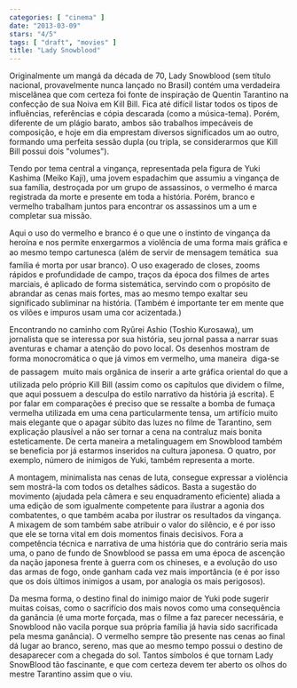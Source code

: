 ```yaml
---
categories: [ "cinema" ]
date: "2013-03-09"
stars: "4/5"
tags: [ "draft", "movies" ]
title: "Lady Snowblood"
---
```

Originalmente um mangá da década de 70, Lady Snowblood (sem título
nacional, provavelmente nunca lançado no Brasil) contém uma verdadeira
miscelânea que com certeza foi fonte de inspiração de Quentin
Tarantino na confecção de sua Noiva em Kill Bill. Fica até difícil
listar todos os tipos de influências, referências e cópia descarada
(como a música-tema). Porém, diferente de um plágio barato, ambos
são trabalhos impecáveis de composição, e hoje em dia emprestam
diversos significados um ao outro, formando uma perfeita sessão dupla
(ou tripla, se considerarmos que Kill Bill possui dois "volumes").

Tendo por tema central a vingança, representada pela figura de Yuki
Kashima (Meiko Kaji), uma jovem espadachim que assumiu a vingança
de sua família, destroçada por um grupo de assassinos, o vermelho
é marca registrada da morte e presente em toda a história. Porém,
branco e vermelho trabalham juntos para encontrar os assassinos um a um
e completar sua missão.

Aqui o uso do vermelho e branco é o que une o instinto de vingança
da heroína e nos permite enxergarmos a violência de uma forma mais
gráfica e ao mesmo tempo cartunesca (além de servir de mensagem
temática  sua família é morta por usar branco). O uso exagerado de
closes, zooms rápidos e profundidade de campo, traços da época dos
filmes de artes marciais, é aplicado de forma sistemática, servindo
com o propósito de abrandar as cenas mais fortes, mas ao mesmo tempo
exaltar seu significado subliminar na história. (Também é importante
ter em mente que os vilões e impuros usam uma cor acizentada.)

Encontrando no caminho com Ryûrei Ashio (Toshio Kurosawa), um jornalista
que se interessa por sua história, seu jornal passa a narrar suas
aventuras e chamar a atenção do povo local. Os desenhos mostram de
forma monocromática o que já vimos em vermelho, uma maneira  diga-se
de passagem  muito mais orgânica de inserir a arte gráfica oriental
do que a utilizada pelo próprio Kill Bill (assim como os capítulos
que dividem o filme, que aqui possuem a desculpa do estilo narrativo da
história já escrita). E por falar em comparações é preciso que se
ressalte a bomba de fumaça vermelha utilizada em uma cena particularmente
tensa, um artifício muito mais elegante que o apagar súbito das luzes no
filme de Tarantino, sem explicação plausível a não ser tornar a cena
na contraluz mais bonita esteticamente. De certa maneira a metalinguagem
em Snowblood também se beneficia por já estarmos inseridos na cultura
japonesa. O quatro, por exemplo, número de inimigos de Yuki, também
representa a morte.

A montagem, minimalista nas cenas de luta, consegue expressar a
violência sem mostrá-la com todos os detalhes sádicos. Basta a
sugestão do movimento (ajudada pela câmera e seu enquadramento
eficiente) aliada a uma edição de som igualmente competente para
ilustrar a agonia dos combatentes, o que também acaba por ilustrar os
resultados da vingança. A mixagem de som também sabe atribuir o valor do
silêncio, e é por isso que ele se torna vital em dois momentos finais
decisivos. Fora a competência técnica e narrativa de uma história
que do contrário seria mais uma, o pano de fundo de Snowblood se passa
em uma época de ascenção da nação japonesa frente à guerra com os
chineses, e a evolução do uso das armas de fogo, onde ganham cada vez
mais importância (e é por isso que os dois últimos inimigos a usam,
por analogia os mais perigosos).

Da mesma forma, o destino final do inimigo maior de Yuki pode sugerir
muitas coisas, como o sacrifício dos mais novos como uma consequência da
ganância (é uma morte forçada, mas o filme a faz parecer necessária,
e Snowblood não vacila porque sua própria família já havia sido
sacrificada pela mesma ganância). O vermelho sempre tão presente
nas cenas ao final dá lugar ao branco, sereno, mas que ao mesmo tempo
possui o destino de desaparecer com a chegada do sol. Tantos símbolos
é que tornam Lady SnowBlood tão fascinante, e que com certeza devem
ter aberto os olhos do mestre Tarantino assim que o viu.

